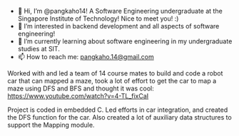 - 👋 Hi, I’m @pangkaho14! A Software Engineering undergraduate at the Singapore Institute of Technology! Nice to meet you! :)
- 👀 I’m interested in backend development and all aspects of software engineering!
- 🌱 I’m currently learning about software engineering in my undergraduate studies at SIT.
- 📫 How to reach me: pangkaho.14@gmail.com

Worked with and led a team of 14 course mates to build and code a robot car that can mapped a maze, took a lot of effort to get the car to map a maze using DFS and BFS and thought it was cool: https://www.youtube.com/watch?v=4-TL_fixCaI

Project is coded in embedded C.
Led efforts in car integration, and created the DFS function for the car. Also created a lot of auxiliary data structures to support the Mapping module. 

<!---
pangkaho14/pangkaho14 is a ✨ special ✨ repository because its `README.md` (this file) appears on your GitHub profile.
You can click the Preview link to take a look at your changes.
--->
